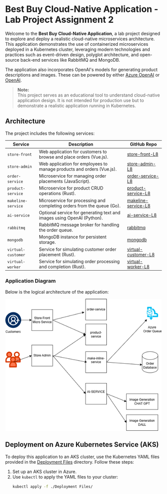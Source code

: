# Best Buy Cloud-Native Application - Lab Project Assignment 2

Welcome to the **Best Buy Cloud-Native Application**, a lab project designed to explore and deploy a realistic cloud-native microservices architecture. This application demonstrates the use of containerized microservices deployed in a Kubernetes cluster, leveraging modern technologies and practices such as event-driven design, polyglot architecture, and open-source back-end services like RabbitMQ and MongoDB.

The application also incorporates OpenAI's models for generating product descriptions and images. These can be powered by either [Azure OpenAI](https://learn.microsoft.com/azure/ai-services/openai/overview) or [OpenAI](https://openai.com/).

> **Note:**  
> This project serves as an educational tool to understand cloud-native application design. It is not intended for production use but to demonstrate a realistic application running in Kubernetes.

## Architecture

The project includes the following services:

| Service            | Description                                                               | GitHub Repo                                                                                   |
|--------------------|---------------------------------------------------------------------------|-----------------------------------------------------------------------------------------------|
| `store-front`      | Web application for customers to browse and place orders (Vue.js).       | [store-front-L8](https://github.com/msalmannaqvi/store-front-L8)                              |
| `store-admin`      | Web application for employees to manage products and orders (Vue.js).    | [store-admin-L8](https://github.com/msalmannaqvi/store-admin-L8)                              |
| `order-service`    | Microservice for managing order placements (JavaScript).                | [order-service-L8](https://github.com/msalmannaqvi/order-service-L8)                          |
| `product-service`  | Microservice for product CRUD operations (Rust).                        | [product-service-L8](https://github.com/msalmannaqvi/product-service-L8)                      |
| `makeline-service` | Microservice for processing and completing orders from the queue (Go).   | [makeline-service-L8](https://github.com/msalmannaqvi/makeline-service-L8)                    |
| `ai-service`       | Optional service for generating text and images using OpenAI (Python).  | [ai-service-L8](https://github.com/msalmannaqvi/ai-service-L8)                                |
| `rabbitmq`         | RabbitMQ message broker for handling the order queue.                   | [rabbitmq](https://github.com/msalmannaqvi/rabbitmq)                                          |
| `mongodb`          | MongoDB instance for persistent storage.                                | [mongodb](https://github.com/msalmannaqvi/mongodb)                                            |
| `virtual-customer` | Service for simulating customer order placement (Rust).                 | [virtual-customer-L8](https://github.com/msalmannaqvi/virtual-customer-L8)                    |
| `virtual-worker`   | Service for simulating order processing and completion (Rust).          | [virtual-worker-L8](https://github.com/msalmannaqvi/virtual-worker-L8)                        |

### Application Diagram

Below is the logical architecture of the application:

![Application Architecture](assets/lab-assignment-2.png)

## Deployment on Azure Kubernetes Service (AKS)

To deploy this application to an AKS cluster, use the Kubernetes YAML files provided in the [Deployment Files](./Deployment%20Files/) directory. Follow these steps:

1. Set up an AKS cluster in Azure.
2. Use `kubectl` to apply the YAML files to your cluster:
   ```bash
   kubectl apply -f ./Deployment Files/
